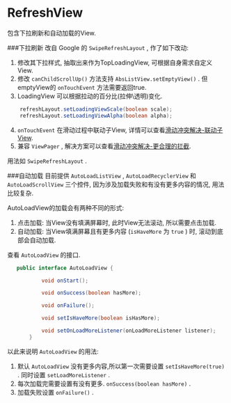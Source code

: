 # RefreshView

包含下拉刷新和自动加载的View.

###下拉刷新
改自 Google 的 `SwipeRefreshLayout` , 作了如下改动:

1. 修改其下拉样式, 抽取出来作为TopLoadingView, 可根据自身需求自定义View.
2. 修改 `canChildScrollUp()` 方法支持 `AbsListView.setEmptyView()` . 但emptyView的 `onTouchEvent` 方法需要返回true.
3. LoadingView 可以根据拉动的百分比(拉伸\透明)变化.

```Java
	refreshLayout.setLoadingViewScale(boolean scale);
	refreshLayout.setLoadingViewAlpha(boolean alpha);

```
	
4. `onTouchEvent` 在滑动过程中联动子View, 详情可以查看[滑动冲突解决-联动子View](http://niorgai.github.io/2015/10/12/%E6%BB%91%E5%8A%A8%E5%86%B2%E7%AA%81%E8%A7%A3%E5%86%B3-%E8%81%94%E5%8A%A8%E5%AD%90View/).
5. 兼容 `ViewPager` , 解决方案可以查看[滑动冲突解决-更合理的拦截](http://niorgai.github.io/2015/10/15/%E6%BB%91%E5%8A%A8%E5%86%B2%E7%AA%81%E8%A7%A3%E5%86%B3-%E6%9B%B4%E5%90%88%E7%90%86%E7%9A%84%E6%8B%A6%E6%88%AA/).

用法如 `SwipeRefreshLayout` .

###自动加载
目前提供 `AutoLoadListView` , `AutoLoadRecyclerView` 和 `AutoLoadScrollView` 三个控件, 因为涉及加载失败和有没有更多内容的情况, 用法比较复杂.

AutoLoadView的加载会有两种不同的形式:

1. 点击加载: 当View没有填满屏幕时, 此时View无法滚动, 所以需要点击加载.
2. 自动加载: 当View填满屏幕且有更多内容 (`isHaveMore` 为 `true` ) 时, 滚动到底部会自动加载.

查看 `AutoLoadView` 的接口.

 ```Java
	public interface AutoLoadView {

            void onStart();

            void onSuccess(boolean hasMore);

            void onFailure();

            void setIsHaveMore(boolean isHasMore);

            void setOnLoadMoreListener(onLoadMoreListener listener);
        }
 ```
    
以此来说明 `AutoLoadView` 的用法:
    
1. 默认 `AutoLoadView` 没有更多内容,所以第一次需要设置 `setIsHaveMore(true)` . 同时设置 `setLoadMoreListener` .
2. 每次加载完需要设置有没有更多. `onSuccess(boolean hasMore)` .
3. 加载失败设置 `onFailure()` .